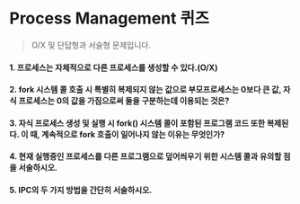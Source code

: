 # Process Management 퀴즈
> O/X 및 단답형과 서술형 문제입니다.


#### 1. 프로세스는 자체적으로 다른 프로세스를 생성할 수 있다.(O/X)
#### 2. fork 시스템 콜 호출 시 특별히 복제되지 않는 값으로 부모프로세스는 0보다 큰 값, 자식 프로세스는 0의 값을 가짐으로써 둘을 구분하는데 이용되는 것은?
#### 3. 자식 프로세스 생성 및 실행 시 fork() 시스템 콜이 포함된 프로그램 코드 또한 복제된다. 이 때, 계속적으로 fork 호출이 일어나지 않는 이유는 무엇인가?

#### 4. 현재 실행중인 프로세스를 다른 프로그램으로 덮어씌우기 위한 시스템 콜과 유의할 점을 서술하시오.

#### 5. IPC의 두 가지 방법을 간단히 서술하시오.
